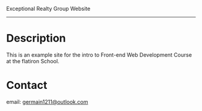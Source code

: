 Exceptional Realty Group Website
_____
# Description

This is an example site for the intro to Front-end Web Development Course at the flatiron School.

# Contact

email: germain1211@outlook.com
